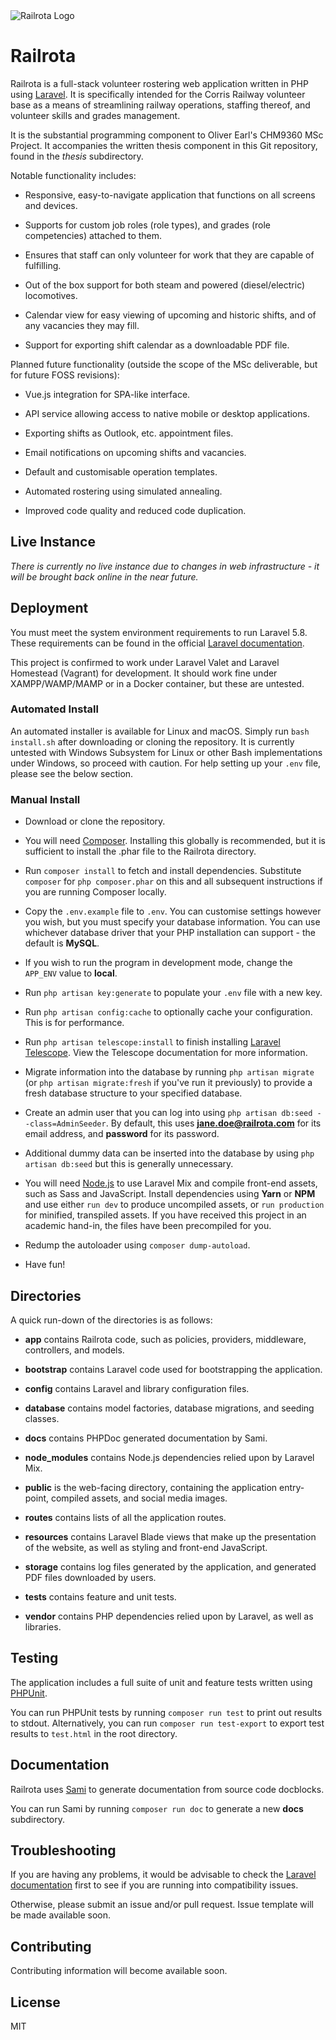<img src="resources/images/Railrota-Background.jpg" alt="Railrota Logo" style="align: center; display: block;"/>

# Railrota

Railrota is a full-stack volunteer rostering web application written in PHP using [Laravel](https://www.laravel.com). It is specifically intended for the Corris Railway volunteer base as a means of streamlining railway operations, staffing thereof, and volunteer skills and grades management.

It is the substantial programming component to Oliver Earl's CHM9360 MSc Project. It accompanies the written thesis component in this Git repository, found in the *thesis* subdirectory.

Notable functionality includes:

+ Responsive, easy-to-navigate application that functions on all screens and devices.

+ Supports for custom job roles (role types), and grades (role competencies) attached to them.

+ Ensures that staff can only volunteer for work that they are capable of fulfilling.

+ Out of the box support for both steam and powered (diesel/electric) locomotives.

+ Calendar view for easy viewing of upcoming and historic shifts, and of any vacancies they may fill.

+ Support for exporting shift calendar as a downloadable PDF file.

Planned future functionality (outside the scope of the MSc deliverable, but for future FOSS revisions):

+ Vue.js integration for SPA-like interface.

+ API service allowing access to native mobile or desktop applications.

+ Exporting shifts as Outlook, etc. appointment files.

+ Email notifications on upcoming shifts and vacancies.

+ Default and customisable operation templates.

+ Automated rostering using simulated annealing.

+ Improved code quality and reduced code duplication.

## Live Instance

*There is currently no live instance due to changes in web infrastructure - it will be brought back online in the near future.*

## Deployment

You must meet the system environment requirements to run Laravel 5.8. These requirements can be found in the official [Laravel documentation](https://laravel.com/docs/5.8#installing-laravel).

This project is confirmed to work under Laravel Valet and Laravel Homestead (Vagrant) for development. It should work fine under XAMPP/WAMP/MAMP or in a Docker container, but these are untested.


### Automated Install

An automated installer is available for Linux and macOS. Simply run `bash install.sh` after downloading or cloning the repository. It is currently untested with Windows Subsystem for Linux or other Bash implementations under Windows, so proceed with caution. For help setting up your `.env` file, please see the below section.

### Manual Install

+ Download or clone the repository.

+ You will need [Composer](https://getcomposer.org). Installing this globally is recommended, but it is sufficient to install the .phar file to the Railrota directory.

+ Run `composer install` to fetch and install dependencies. Substitute `composer` for `php composer.phar` on this and all subsequent instructions if you are running Composer locally.

+ Copy the `.env.example` file to `.env`. You can customise settings however you wish, but you must specify your database information. You can use whichever database driver that your PHP installation can support - the default is **MySQL**.

+ If you wish to run the program in development mode, change the `APP_ENV` value to **local**.

+ Run `php artisan key:generate` to populate your `.env` file with a new key.

+ Run `php artisan config:cache` to optionally cache your configuration. This is for performance.

+ Run `php artisan telescope:install` to finish installing [Laravel Telescope](https://laravel.com/telescope). View the Telescope documentation for more information.

+ Migrate information into the database by running `php artisan migrate` (or `php artisan migrate:fresh` if you've run it previously) to provide a fresh database structure to your specified database.

+ Create an admin user that you can log into using `php artisan db:seed --class=AdminSeeder`. By default, this uses **jane.doe@railrota.com** for its email address, and **password** for its password.

+ Additional dummy data can be inserted into the database by using `php artisan db:seed` but this is generally unnecessary.

+ You will need [Node.js](https://node.js) to use Laravel Mix and compile front-end assets, such as Sass and JavaScript. Install dependencies using **Yarn** or **NPM** and use either `run dev` to produce uncompiled assets, or `run production` for minified, transpiled assets. If you have received this project in an academic hand-in, the files have been precompiled for you.

+ Redump the autoloader using `composer dump-autoload`.

+ Have fun!

## Directories

A quick run-down of the directories is as follows:

+ **app** contains Railrota code, such as policies, providers, middleware, controllers, and models.

+ **bootstrap** contains Laravel code used for bootstrapping the application.

+ **config** contains Laravel and library configuration files.

+ **database** contains model factories, database migrations, and seeding classes.  

+ **docs** contains PHPDoc generated documentation by Sami.

+ **node_modules** contains Node.js dependencies relied upon by Laravel Mix.

+ **public** is the web-facing directory, containing the application entry-point, compiled assets, and social media images.

+ **routes** contains lists of all the application routes.

+ **resources** contains Laravel Blade views that make up the presentation of the website, as well as styling and front-end JavaScript.

+ **storage** contains log files generated by the application, and generated PDF files downloaded by users.

+ **tests** contains feature and unit tests.

+ **vendor** contains PHP dependencies relied upon by Laravel, as well as libraries.

## Testing

The application includes a full suite of unit and feature tests written using [PHPUnit](https://phpunit.de).

You can run PHPUnit tests by running `composer run test` to print out results to stdout. Alternatively, you can run `composer run test-export` to export test results to `test.html` in the root directory.

## Documentation

Railrota uses [Sami](https://github.com/FriendsOfPHP/Sami) to generate documentation from source code docblocks.

You can run Sami by running `composer run doc` to generate a new **docs** subdirectory.

## Troubleshooting

If you are having any problems, it would be advisable to check the [Laravel documentation](https://laravel.com/docs/5.8) first to see if you are running into compatibility issues.

Otherwise, please submit an issue and/or pull request. Issue template will be made available soon.

## Contributing

Contributing information will become available soon.

## License

MIT
